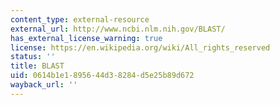 ```yaml
---
content_type: external-resource
external_url: http://www.ncbi.nlm.nih.gov/BLAST/
has_external_license_warning: true
license: https://en.wikipedia.org/wiki/All_rights_reserved
status: ''
title: BLAST
uid: 0614b1e1-8956-44d3-8284-d5e25b89d672
wayback_url: ''
---
```

